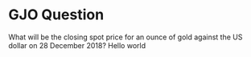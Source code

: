 GJO Question
============

What will be the closing spot price for an ounce of gold against the US dollar on 28 December 2018?
Hello world